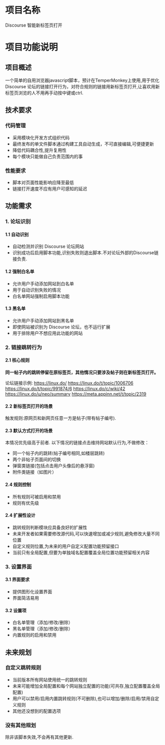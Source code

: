 # 项目名称
Discourse 智能新标签页打开

# 项目功能说明

## 项目概述
一个简单的自用浏览器javascript脚本，预计在TemperMonkey上使用,用于优化 Discourse 论坛的链接打开行为，对符合规则的链接用新标签页打开,让喜欢用新标签页浏览的人不用再手动按中键或ctrl.

## 技术要求

### 代码管理
- 采用模块化开发方式组织代码
- 最终发布的单文件脚本通过构建工具自动生成，不可直接编辑,可便捷更新
- 降低代码耦合性,提升复用性
- 每个模块只能做自己负责范围内的事

### 性能要求
- 脚本对页面性能影响应降至最低
- 链接打开速度不应有用户可感知的延迟

## 功能需求

### 1. 论坛识别

#### 1.1 自动识别
- 自动检测并识别 Discourse 论坛网站
- 识别成功后启用脚本功能,识别失败则退出脚本.不对论坛外部的Discourse链接负责.

#### 1.2 强制白名单
- 允许用户手动添加网站到白名单
- 用于自动识别失败的情况
- 白名单网站强制启用脚本功能

#### 1.3 黑名单
- 允许用户手动添加网站到黑名单
- 即使网站被识别为 Discourse 论坛，也不运行扩展
- 用于排除用户不想应用此功能的网站

### 2. 链接跳转行为

#### 2.1 核心规则
**同一帖子内的跳转停留在原标签页，其他情况只要涉及帖子则在新标签页打开。**

论坛链接示例:
https://linux.do/
https://linux.do/t/topic/1006706
https://linux.do/t/topic/991874/6
https://linux.do/c/wiki/42
https://linux.do/u/neo/summary
https://meta.appinn.net/t/topic/2319

#### 2.2 新标签页打开的场景
触发规则:原网页和新网页任意一方是帖子(带有帖子编号).

#### 2.3 默认方式打开的场景
本情况优先级高于前者.
以下情况的链接点击维持网站默认行为,不做修改：
- 同一个帖子内的跳转(帖子编号相同,如楼层跳转)
- 两个非帖子页面间的切换
- 弹窗类链接(包括点击用户头像后的悬浮窗)
- 附件类链接（如图片）

#### 2.4 规则控制
- 所有规则可被启用和禁用
- 规则有优先级

#### 2.4 扩展性设计
- 跳转规则判断模块应具备良好的扩展性
- 未来开发者如果需要修改源代码,可以快速增加或减少规则,避免修改大量不同位置
- 自定义规则位置,为未来的用户自定义配置功能预留接口
- 当前只有全局配置,但要为单独域名配置覆盖全局位置功能预留相关内容


### 3. 设置界面

#### 3.1 界面要求
- 提供图形化设置界面
- 界面简洁易用

#### 3.2 设置项
- 白名单管理（添加/修改/删除）
- 黑名单管理（添加/修改/删除）
- 内置规则的启用和禁用

## 未来规划

### 自定义跳转规则
- 当前版本所有网站使用统一的跳转规则
- 未来可能增加全局配置和每个网站独立配置的功能(可共存,独立配置覆盖全局配置)
- 用户可以禁用/启用内置跳转规则(不可删除),也可以增加/删除/启用/禁用自定义规则
- 其他还没想到的配置选项

### 没有其他规划
除非该脚本失效,不会再有其他更新.